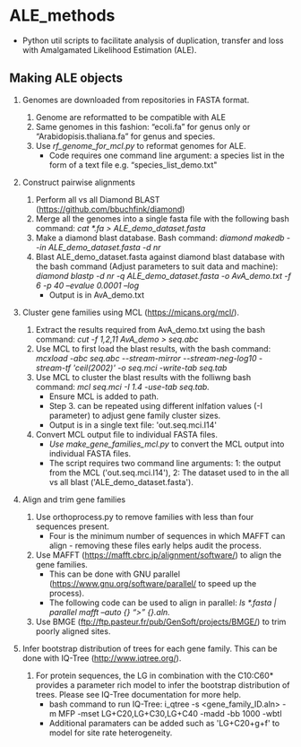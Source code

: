 # ALE_methods #

* Python util scripts to facilitate analysis of duplication, transfer and loss with Amalgamated Likelihood Estimation (ALE). 

## Making ALE objects ##
1. Genomes are downloaded from repositories in FASTA format.
   1. Genome are reformatted to be compatible with ALE 
   2. Same genomes in this fashion: “ecoli.fa” for genus only or “Arabidopisis.thaliana.fa” for genus and species.
   3. Use _rf_genome_for_mcl.py_ to reformat genomes for ALE.
      - Code requires one command line argument: a species list in the form of a text file e.g. “species_list_demo.txt"

1. Construct pairwise alignments
   1. Perform all vs all Diamond BLAST (https://github.com/bbuchfink/diamond)
   2. Merge all the genomes into a single fasta file with the following bash command: _cat *.fa > ALE_demo_dataset.fasta_
   3. Make a diamond blast database. Bash command: _diamond makedb --in ALE_demo_dataset.fasta -d nr_
   4. Blast ALE_demo_dataset.fasta against diamond blast database with the bash command (Adjust parameters to suit data and machine): _diamond blastp -d nr -q ALE_demo_dataset.fasta -o AvA_demo.txt -f 6 -p 40 –evalue 0.0001 –log_
      - Output is in AvA_demo.txt

1. Cluster gene families using MCL (https://micans.org/mcl/).
   1. Extract the results required from AvA_demo.txt using the bash command: _cut -f 1,2,11 AvA_demo > seq.abc_
   2. Use MCL to first load the blast results, with the bash command: _mcxload -abc seq.abc --stream-mirror --stream-neg-log10 -stream-tf 'ceil(2002)' -o seq.mci -write-tab seq.tab_
   3. Use MCL to cluster the blast results with the folliwng bash command: _mcl seq.mci -I 1.4 -use-tab seq.tab._
      - Ensure MCL is added to path.
      - Step 3. can be repeated using different inlfation values (-I parameter) to adjust gene family cluster sizes.
      - Output is in a single text file: 'out.seq.mci.I14'
   4. Convert MCL output file to individual FASTA files.
      - _Use make_gene_families_mcl.py_ to convert the MCL output into individual FASTA files.
      - The script requires two command line arguments:  1: the output from the MCL ('out.seq.mci.I14'), 2: The dataset used to in the all vs all blast ('ALE_demo_dataset.fasta').

1. Align and trim gene families
   1. Use orthoprocess.py to remove families with less than four sequences present. 
      - Four is the minimum number of sequences in which MAFFT can align - removing these files early helps audit the process.
   2. Use MAFFT (https://mafft.cbrc.jp/alignment/software/) to align the gene families. 
      - This can be done with GNU parallel (https://www.gnu.org/software/parallel/ to speed up the process).
      - The following code can be used to align in parallel: _ls *.fasta | parallel mafft –auto {} “>” {}.aln._
   3. Use BMGE (ftp://ftp.pasteur.fr/pub/GenSoft/projects/BMGE/) to trim poorly aligned sites. 

1. Infer bootstrap distribution of trees for each gene family. This can be done with IQ-Tree (http://www.iqtree.org/).
   1. For protein sequences, the LG in combination with the C10:C60* provides a parameter rich model to infer the bootstrap distribution of trees. Please see IQ-Tree documentation for more help.
      - bash command to run IQ-Tree: i_qtree -s <gene_family_ID.aln> -m MFP -mset LG+C20,LG+C30,LG+C40 -madd -bb 1000 -wbtl 
      - Additional paramaters can be added such as 'LG+C20+g+f' to model for site rate heterogeneity.  


